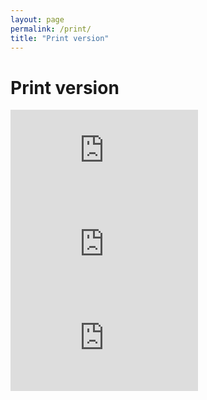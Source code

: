 ```yaml
---
layout: page
permalink: /print/
title: "Print version"
---
```


# Print version

<iframe class="box-embed" src="https://app.box.com/embed_widget/s/1p8bjzadrgyj5x1htacu?view=&sort=&direction=ASC&theme=gray" frameborder="0" allowfullscreen="allowfullscreen"></iframe>

<iframe class="box-embed" src="https://app.box.com/embed_widget/s/riiuj65n3m6ssavvd92u?view=&sort=&direction=ASC&theme=gray" frameborder="0" allowfullscreen="allowfullscreen"></iframe>

<iframe class="box-embed" src="https://app.box.com/embed_widget/s/0bs5qnowqn87r0ib2whv?view=&sort=&direction=ASC&theme=gray" frameborder="0" allowfullscreen="allowfullscreen"></iframe>
